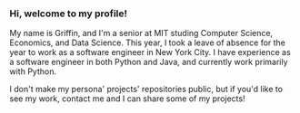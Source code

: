 ### Hi, welcome to my profile!

My name is Griffin, and I'm a senior at MIT studing Computer Science, Economics, and Data Science. This year, I took a leave of absence for the year to work as a software engineer in New York City. I have experience as a software engineer in both Python and Java, and currently work primarily with Python.

I don't make my persona' projects' repositories public, but if you'd like to see my work, contact me and I can share some of my projects!
